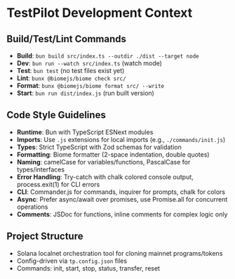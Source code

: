 # TestPilot Development Context

## Build/Test/Lint Commands
- **Build**: `bun build src/index.ts --outdir ./dist --target node`
- **Dev**: `bun run --watch src/index.ts` (watch mode)
- **Test**: `bun test` (no test files exist yet)
- **Lint**: `bunx @biomejs/biome check src/`
- **Format**: `bunx @biomejs/biome format src/ --write`
- **Start**: `bun run dist/index.js` (run built version)

## Code Style Guidelines
- **Runtime**: Bun with TypeScript ESNext modules
- **Imports**: Use `.js` extensions for local imports (e.g., `./commands/init.js`)
- **Types**: Strict TypeScript with Zod schemas for validation
- **Formatting**: Biome formatter (2-space indentation, double quotes)
- **Naming**: camelCase for variables/functions, PascalCase for types/interfaces
- **Error Handling**: Try-catch with chalk colored console output, process.exit(1) for CLI errors
- **CLI**: Commander.js for commands, inquirer for prompts, chalk for colors
- **Async**: Prefer async/await over promises, use Promise.all for concurrent operations
- **Comments**: JSDoc for functions, inline comments for complex logic only

## Project Structure
- Solana localnet orchestration tool for cloning mainnet programs/tokens
- Config-driven via `tp.config.json` files
- Commands: init, start, stop, status, transfer, reset